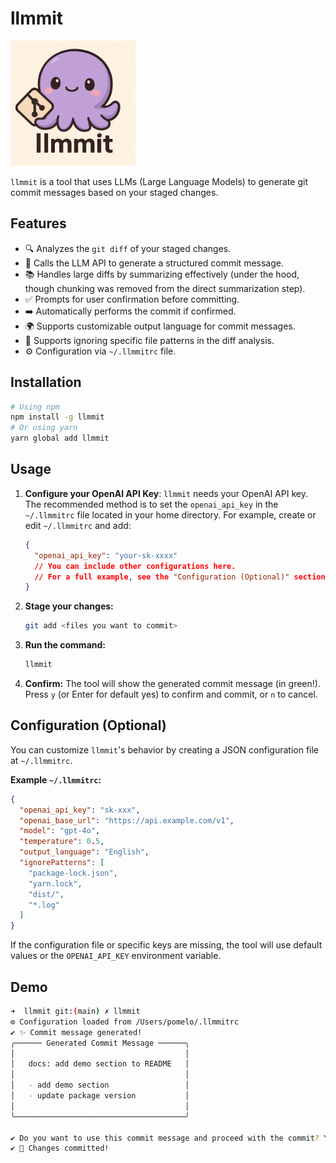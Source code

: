 # llmmit

<img src="./images/logo.png" alt="logo" width="200"/>

`llmmit` is a tool that uses LLMs (Large Language Models) to generate git commit messages based on your staged changes.

## Features

-   🔍 Analyzes the `git diff` of your staged changes.
-   🤖 Calls the LLM API to generate a structured commit message.
-   📚 Handles large diffs by summarizing effectively (under the hood, though chunking was removed from the direct summarization step).
-   ✅ Prompts for user confirmation before committing.
-   ➡️ Automatically performs the commit if confirmed.
-   🌍 Supports customizable output language for commit messages.
-   🚫 Supports ignoring specific file patterns in the diff analysis.
-   ⚙️ Configuration via `~/.llmmitrc` file.

## Installation

```bash
# Using npm
npm install -g llmmit 
# Or using yarn
yarn global add llmmit
```

## Usage

1.  **Configure your OpenAI API Key**: `llmmit` needs your OpenAI API key. The recommended method is to set the `openai_api_key` in the `~/.llmmitrc` file located in your home directory.
    For example, create or edit `~/.llmmitrc` and add:
    ```json
    {
      "openai_api_key": "your-sk-xxxx"
      // You can include other configurations here.
      // For a full example, see the "Configuration (Optional)" section.
    }
    ```

2.  **Stage your changes:**
    ```bash
    git add <files you want to commit>
    ```

3.  **Run the command:**
    ```bash
    llmmit
    ```

4.  **Confirm:** The tool will show the generated commit message (in green!). Press `y` (or Enter for default yes) to confirm and commit, or `n` to cancel.

## Configuration (Optional)

You can customize `llmmit`'s behavior by creating a JSON configuration file at `~/.llmmitrc`.

**Example `~/.llmmitrc`:**

```json
{
  "openai_api_key": "sk-xxx",
  "openai_base_url": "https://api.example.com/v1",
  "model": "gpt-4o",
  "temperature": 0.5,
  "output_language": "English",
  "ignorePatterns": [
    "package-lock.json",
    "yarn.lock",
    "dist/",
    "*.log"
  ]
}
```

If the configuration file or specific keys are missing, the tool will use default values or the `OPENAI_API_KEY` environment variable.

## Demo

```bash
➜  llmmit git:(main) ✗ llmmit
⚙️ Configuration loaded from /Users/pomelo/.llmmitrc
✔ ✨ Commit message generated!
╭────── Generated Commit Message ──────╮
│                                      │
│   docs: add demo section to README   │
│                                      │
│   - add demo section                 │
│   - update package version           │
│                                      │
╰──────────────────────────────────────╯

✔ Do you want to use this commit message and proceed with the commit? Yes
✔ 🎉 Changes committed!
```